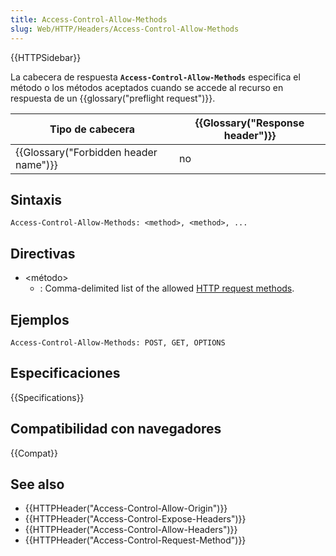 ```yaml
---
title: Access-Control-Allow-Methods
slug: Web/HTTP/Headers/Access-Control-Allow-Methods
---
```


{{HTTPSidebar}}

La cabecera de respuesta **`Access-Control-Allow-Methods`** especifica el método o los métodos aceptados cuando se accede al recurso en respuesta de un {{glossary("preflight request")}}.

| Tipo de cabecera                                 | {{Glossary("Response header")}} |
| ------------------------------------------------ | ---------------------------------------- |
| {{Glossary("Forbidden header name")}} | no                                       |

## Sintaxis

```
Access-Control-Allow-Methods: <method>, <method>, ...
```

## Directivas

- \<método>
  - : Comma-delimited list of the allowed [HTTP request methods](/es/docs/Web/HTTP/Methods).

## Ejemplos

```
Access-Control-Allow-Methods: POST, GET, OPTIONS
```

## Especificaciones

{{Specifications}}

## Compatibilidad con navegadores

{{Compat}}

## See also

- {{HTTPHeader("Access-Control-Allow-Origin")}}
- {{HTTPHeader("Access-Control-Expose-Headers")}}
- {{HTTPHeader("Access-Control-Allow-Headers")}}
- {{HTTPHeader("Access-Control-Request-Method")}}
